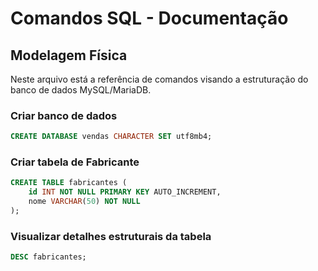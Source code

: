 # Comandos SQL - Documentação

## Modelagem Física
Neste arquivo está a referência de comandos visando a estruturação do banco de dados MySQL/MariaDB.

### Criar banco de dados 

``` sql
CREATE DATABASE vendas CHARACTER SET utf8mb4;
```

### Criar tabela de Fabricante
``` sql
CREATE TABLE fabricantes (
    id INT NOT NULL PRIMARY KEY AUTO_INCREMENT, 
    nome VARCHAR(50) NOT NULL
);
```

### Visualizar detalhes estruturais da tabela 
``` sql
DESC fabricantes;
```
